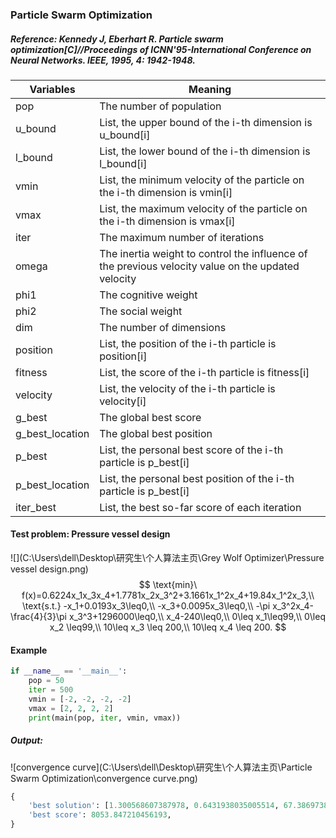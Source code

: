 ### Particle Swarm Optimization

##### Reference: Kennedy J, Eberhart R. Particle swarm optimization[C]//Proceedings of ICNN'95-International Conference on Neural Networks. IEEE, 1995, 4: 1942-1948.

| Variables       | Meaning                                                      |
| --------------- | ------------------------------------------------------------ |
| pop             | The number of population                                     |
| u_bound         | List, the upper bound of the i-th dimension is u_bound[i]    |
| l_bound         | List, the lower bound of the i-th dimension is l_bound[i]    |
| vmin            | List, the minimum velocity of the particle on the i-th dimension is vmin[i] |
| vmax            | List, the maximum velocity of the particle on the i-th dimension is vmax[i] |
| iter            | The maximum number of iterations                             |
| omega           | The inertia weight to control the influence of the previous velocity value on the updated velocity |
| phi1            | The cognitive weight                                         |
| phi2            | The social weight                                            |
| dim             | The number of dimensions                                     |
| position        | List, the position of the i-th particle is position[i]       |
| fitness         | List, the score of the i-th particle is fitness[i]           |
| velocity        | List, the velocity of the i-th particle is velocity[i]       |
| g_best          | The global best score                                        |
| g_best_location | The global best position                                     |
| p_best          | List, the personal best score of the i-th particle is p_best[i] |
| p_best_location | List, the personal best position of the i-th particle is p_best[i] |
| iter_best       | List, the best so-far score of each iteration                |

#### Test problem: Pressure vessel design

![](C:\Users\dell\Desktop\研究生\个人算法主页\Grey Wolf Optimizer\Pressure vessel design.png)
$$
\text{min}\ f(x)=0.6224x_1x_3x_4+1.7781x_2x_3^2+3.1661x_1^2x_4+19.84x_1^2x_3,\\
\text{s.t.} -x_1+0.0193x_3\leq0,\\
-x_3+0.0095x_3\leq0,\\
-\pi x_3^2x_4-\frac{4}{3}\pi x_3^3+1296000\leq0,\\
x_4-240\leq0,\\
0\leq x_1\leq99,\\
0\leq x_2 \leq99,\\
10\leq x_3 \leq 200,\\
10\leq x_4 \leq 200.
$$


#### Example

```python
if __name__ == '__main__':
    pop = 50
    iter = 500
    vmin = [-2, -2, -2, -2]
    vmax = [2, 2, 2, 2]
    print(main(pop, iter, vmin, vmax))
```

##### Output:

![convergence curve](C:\Users\dell\Desktop\研究生\个人算法主页\Particle Swarm Optimization\convergence curve.png)

```python
{
    'best solution': [1.300568607387978, 0.6431938035005514, 67.38697386901593, 10.0], 
    'best score': 8053.847210456193,
}
```

